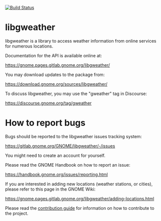 [![Build Status](https://gitlab.gnome.org/GNOME/libgweather/badges/master/build.svg)](https://gitlab.gnome.org/GNOME/libgweather/pipelines)

libgweather
===========

libgweather is a library to access weather information from online
services for numerous locations.

Documentation for the API is available online at:

   https://gnome.pages.gitlab.gnome.org/libgweather/

You may download updates to the package from:

   https://download.gnome.org/sources/libgweather/

To discuss libgweather, you may use the "gweather" tag in Discourse:

  https://discourse.gnome.org/tag/gweather

How to report bugs
==================

Bugs should be reported to the libgweather issues tracking system:

  https://gitlab.gnome.org/GNOME/libgweather/-/issues

You might need to create an account for yourself.

Please read the GNOME Handbook on how to report an issue:

  https://handbook.gnome.org/issues/reporting.html

If you are interested in adding new locations (weather stations, or
cities), please refer to this page in the GNOME Wiki:

  https://gnome.pages.gitlab.gnome.org/libgweather/adding-locations.html

Please read the [contribution guide](./CONTRIBUTING.md) for information on
how to contribute to the project.
